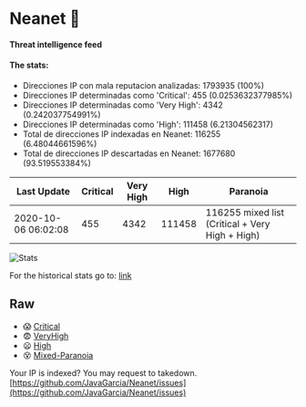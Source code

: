# Neanet :hocho:
#### Threat intelligence feed
#### The stats:

- Direcciones IP con mala reputacion analizadas: 1793935 (100%)
- Direcciones IP determinadas como 'Critical':  455 (0.0253632377985%)
- Direcciones IP determinadas como 'Very High':  4342 (0.242037754991%)
- Direcciones IP determinadas como 'High':  111458 (6.21304562317)
- Total de direcciones IP indexadas en Neanet:  116255 (6.48044661596%)
- Total de direcciones IP descartadas en Neanet:  1677680 (93.519553384%)

| Last Update | Critical | Very High | High | Paranoia |
| --- | --- | --- | --- | --- |
| 2020-10-06 06:02:08 | 455 | 4342 | 111458 | 116255 mixed list (Critical + Very High + High)|

![Stats](https://docs.google.com/spreadsheets/d/e/2PACX-1vSnaNMIXVabIpDJjufMlzH7poXnshF3mgd8Is1g9ytUEzVsP5my4Trn8f-xkoLLQ38xpL3HtmUexLo6/pubchart?oid=501124687&format=image)

For the historical stats go to: [link](/stats.csv)
## Raw
- :scream: [Critical](https://raw.githubusercontent.com/JavaGarcia/Neanet/master/blacklists/neanet_critical.txt)
- :fearful: [VeryHigh](https://raw.githubusercontent.com/JavaGarcia/Neanet/master/blacklists/neanet_veryHigh.txtt)
- :frowning: [High](https://raw.githubusercontent.com/JavaGarcia/Neanet/master/blacklists/neanet_high.txt)
- :dizzy_face: [Mixed-Paranoia](https://raw.githubusercontent.com/JavaGarcia/Neanet/master/blacklists/neanet_all.txt)


Your IP is indexed? You may request to takedown. [https://github.com/JavaGarcia/Neanet/issues](https://github.com/JavaGarcia/Neanet/issues)

































































































































































































































































































































































































































































































































































































































































































































































































































































































































































































































































































































































































































































































